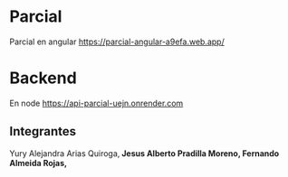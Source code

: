# Parcial

Parcial en angular https://parcial-angular-a9efa.web.app/

# Backend

En node https://api-parcial-uejn.onrender.com

## Integrantes
Yury Alejandra Arias Quiroga,<b/>
Jesus Alberto Pradilla Moreno,<b/>
Fernando Almeida Rojas,
